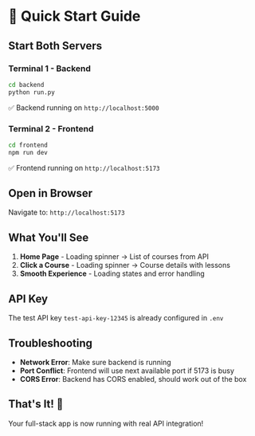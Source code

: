 # 🚀 Quick Start Guide

## Start Both Servers

### Terminal 1 - Backend
```bash
cd backend
python run.py
```
✅ Backend running on `http://localhost:5000`

### Terminal 2 - Frontend
```bash
cd frontend
npm run dev
```
✅ Frontend running on `http://localhost:5173`

## Open in Browser
Navigate to: `http://localhost:5173`

## What You'll See
1. **Home Page** - Loading spinner → List of courses from API
2. **Click a Course** - Loading spinner → Course details with lessons
3. **Smooth Experience** - Loading states and error handling

## API Key
The test API key `test-api-key-12345` is already configured in `.env`

## Troubleshooting
- **Network Error**: Make sure backend is running
- **Port Conflict**: Frontend will use next available port if 5173 is busy
- **CORS Error**: Backend has CORS enabled, should work out of the box

## That's It! 🎉
Your full-stack app is now running with real API integration!
